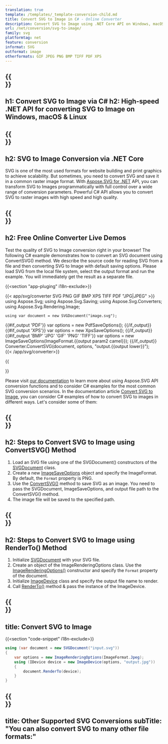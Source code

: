 ```yaml
---
translation: true
template: /templates/_template-conversion-child.md
title: Convert SVG to Image in C# - Online Converter 
description: Convert SVG to Image using .NET Core API on Windows, macOS & Linux. Try online SVG to Image Converter for free!
url: /net/conversion/svg-to-image/
family: svg
platformtag: net
feature: conversion
informat: SVG
outformat: image
otherformats: GIF JPEG PNG BMP TIFF PDF XPS 
---
```


{{<section banner>}}
---
h1: Convert SVG to Image via C#
h2: High-speed .NET API for converting SVG to Image on Windows, macOS & Linux
---

{{<section overview>}}
---
h2: SVG to Image Conversion via .NET Core
---

SVG is one of the most used formats for website building and print graphics to achieve scalability. But sometimes, you need to convert SVG and save it in a common raster image format. With [Aspose.SVG for .NET](https://products.aspose.com/svg/net/) API, you can transform SVG to Images programmatically with full control over a wide range of conversion parameters. Powerful C# API allows you to convert SVG to raster images with high speed and high quality.


{{<section demos>}}
---
h2: Free Online Converter Live Demos
---

Test the quality of SVG to Image conversion right in your browser! The following C# example demonstrates how to convert an SVG document using ConvertSVG() method. We describe the source code for reading SVG from a file and then converting SVG to Image with default saving options. Please load SVG from the local file system, select the output format and run the example. You will immediately get the result as a separate file.

{{<section "app-pluging" i18n-exclude>}}

{{< app/svg/converter SVG PNG GIF BMP XPS TIFF PDF "JPG|JPEG" >}}
using Aspose.Svg;
using Aspose.Svg.Saving;
using Aspose.Svg.Converters;
using Aspose.Svg.Rendering.Image;

    using var document = new SVGDocument("image.svg");
{{#if_output 'PDF'}}
    var options = new PdfSaveOptions();
{{/if_output}}
{{#if_output 'XPS'}}
    var options = new XpsSaveOptions();
{{/if_output}}
{{#if_output 'BMP' 'JPG' 'GIF' 'PNG' 'TIFF'}}
    var options = new ImageSaveOptions(ImageFormat.{{output param2 camel}});
{{/if_output}}
    Converter.ConvertSVG(document, options, "output.{{output lower}}");   
{{< /app/svg/converter>}} 

{{<section documentation>}}

Please visit <a href="https://docs.aspose.com/svg/net/how-to-work-with-aspose-svg-api/converting/" target="_blank">our documentation</a> to learn more about using Aspose.SVG API conversion functions and to consider C# examples for the most common SVG conversion scenarios. In the documentation article <a href="https://docs.aspose.com/svg/net/how-to-work-with-aspose-svg-api/convert-svg-to-image/" target="_blank">Convert SVG to Image</a>, you can consider C# examples of how to convert SVG to images in different ways. Let's consider some of them: 

{{<section steps1>}}
---
h2: Steps to Convert SVG to Image using ConvertSVG() Method
---

1.  Load an SVG file using one of the SVGDocument() constructors of the [SVGDocument](https://reference.aspose.com/svg/net/aspose.svg/svgdocument/) class.
1.  Create a new  [ImageSaveOptions](https://reference.aspose.com/svg/net/aspose.svg.saving/imagesaveoptions/) object and specify the ImageFormat. By default, the `Format` property is PNG.
1.  Use the [ConvertSVG()](https://reference.aspose.com/svg/net/aspose.svg.converters/converter/convertsvg/) method to save SVG as an image. You need to pass the SVGDocument, ImageSaveOptions, and output file path to the ConvertSVG() method.
1.  The image file will be saved to the specified path.

{{<section steps2>}}
---
h2: Steps to Convert SVG to Image using RenderTo() Method
---

1. Initialize [SVGDocument](https://reference.aspose.com/svg/net/aspose.svg/svgdocument/) with your SVG file.
1. Create an object of the ImageRenderingOptions class. Use the [ImageRenderingOptions()](https://reference.aspose.com/svg/net/aspose.svg.rendering.image/imagerenderingoptions/imagerenderingoptions/) constructor and specify the `Format` property of the document.
1. Initialize [ImageDevice](https://reference.aspose.com/svg/net/aspose.svg.rendering.image/imagedevice/) class and specify the output file name to render. 
1. Call [RenderTo()](https://reference.aspose.com/svg/net/aspose.svg/svgdocument/renderto/) method & pass the instance of the ImageDevice.

{{<section code-text>}}
---
title: Convert SVG to Image
---

{{<section "code-snippet" i18n-exclude>}}

```cs
using (var document = new SVGDocument("input.svg"))
{
	var options = new ImageRenderingOptions(ImageFormat.Jpeg);
	using (IDevice device = new ImageDevice(options, "output.jpg"))
	{
		document.RenderTo(device);                    
	}
}
```

{{<section other-conversions>}}
---
title: Other Supported SVG Conversions
subTitle: "You can also convert SVG to many other file formats:"
---